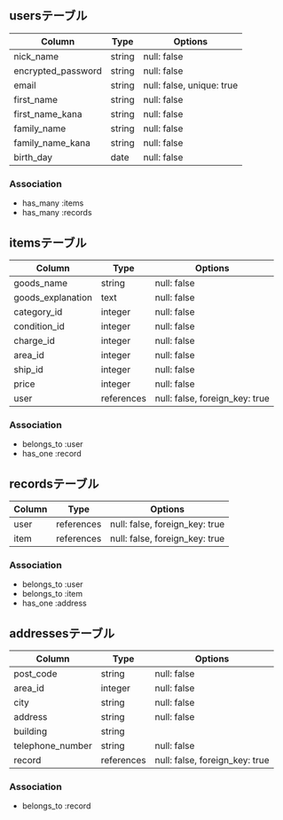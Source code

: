 ## usersテーブル
| Column             | Type    | Options                   |
| ------------------ | ------- | ------------------------- |
| nick_name          | string  | null: false               |
| encrypted_password | string  | null: false               |
| email              | string  | null: false, unique: true |
| first_name         | string  | null: false               |
| first_name_kana    | string  | null: false               |
| family_name        | string  | null: false               |
| family_name_kana   | string  | null: false               |
| birth_day          | date    | null: false               |

### Association
- has_many :items
- has_many :records


## itemsテーブル
| Column            | Type       | Options                        |
| ----------------- | ---------- | ------------------------------ |
| goods_name        | string     | null: false                    |
| goods_explanation | text       | null: false                    |
| category_id       | integer    | null: false                    |
| condition_id      | integer    | null: false                    |
| charge_id         | integer    | null: false                    |
| area_id           | integer    | null: false                    |
| ship_id           | integer    | null: false                    |
| price             | integer    | null: false                    |
| user              | references | null: false, foreign_key: true |

### Association
- belongs_to :user
- has_one :record


## recordsテーブル
| Column | Type       | Options                        |
| ------ | ---------- | ------------------------------ |
| user   | references | null: false, foreign_key: true |
| item   | references | null: false, foreign_key: true |

### Association
- belongs_to :user
- belongs_to :item
- has_one :address


## addressesテーブル
| Column           | Type       | Options                        |
| ---------------- | ---------- | ------------------------------ |
| post_code        | string     | null: false                    |
| area_id          | integer    | null: false                    |
| city             | string     | null: false                    |
| address          | string     | null: false                    |
| building         | string     |                                |
| telephone_number | string     | null: false                    |
| record           | references | null: false, foreign_key: true |

### Association
- belongs_to :record